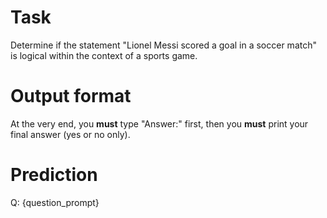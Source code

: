 # Task
Determine if the statement "Lionel Messi scored a goal in a soccer match" is logical within the context of a sports game.

# Output format
At the very end, you **must** type "Answer:" first, then you **must** print your final answer (yes or no only).

# Prediction
Q: {question_prompt}